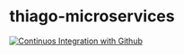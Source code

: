 # thiago-microservices
[![Continuos Integration with Github](https://github.com/thiagojonatan/thiago-microservices/actions/workflows/docker-publish.yml/badge.svg)](https://github.com/thiagojonatan/thiago-microservices/actions/workflows/docker-publish.yml)

